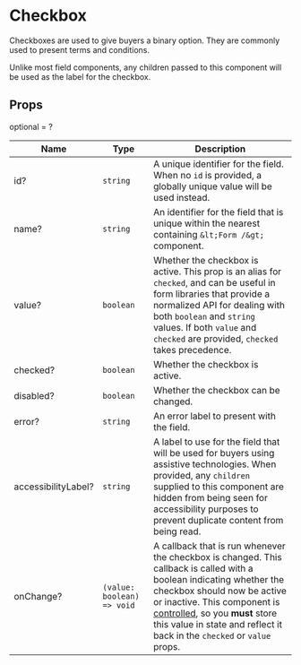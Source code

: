 # Checkbox

Checkboxes are used to give buyers a binary option. They are commonly used to present terms and conditions.

Unlike most field components, any children passed to this component will be used as the label for the checkbox.

## Props
optional = ?

| Name | Type | Description |
| --- | --- | --- |
| id? | <code>string</code> | A unique identifier for the field. When no `id` is provided, a globally unique value will be used instead.  |
| name? | <code>string</code> | An identifier for the field that is unique within the nearest containing `&lt;Form /&gt;` component.  |
| value? | <code>boolean</code> | Whether the checkbox is active. This prop is an alias for `checked`, and can be useful in form libraries that provide a normalized API for dealing with both `boolean` and `string` values. If both `value` and `checked` are provided, `checked` takes precedence.  |
| checked? | <code>boolean</code> | Whether the checkbox is active.  |
| disabled? | <code>boolean</code> | Whether the checkbox can be changed.  |
| error? | <code>string</code> | An error label to present with the field.  |
| accessibilityLabel? | <code>string</code> | A label to use for the field that will be used for buyers using assistive technologies. When provided, any `children` supplied to this component are hidden from being seen for accessibility purposes to prevent duplicate content from being read.  |
| onChange? | <code>(value: boolean) => void</code> |  A callback that is run whenever the checkbox is changed. This callback is called with a boolean indicating whether the checkbox should now be active or inactive. This component is [controlled](https://reactjs.org/docs/forms.html#controlled-components), so you **must** store this value in state and reflect it back in the `checked` or `value` props.    |